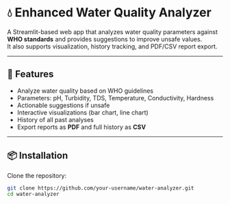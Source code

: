 # 💧 Enhanced Water Quality Analyzer

A Streamlit-based web app that analyzes water quality parameters against **WHO standards** and provides suggestions to improve unsafe values.  
It also supports visualization, history tracking, and PDF/CSV report export.

---

## 🚀 Features
- Analyze water quality based on WHO guidelines  
- Parameters: pH, Turbidity, TDS, Temperature, Conductivity, Hardness  
- Actionable suggestions if unsafe  
- Interactive visualizations (bar chart, line chart)  
- History of all past analyses  
- Export reports as **PDF** and full history as **CSV**  

---

## 📦 Installation

Clone the repository:

```bash
git clone https://github.com/your-username/water-analyzer.git
cd water-analyzer
